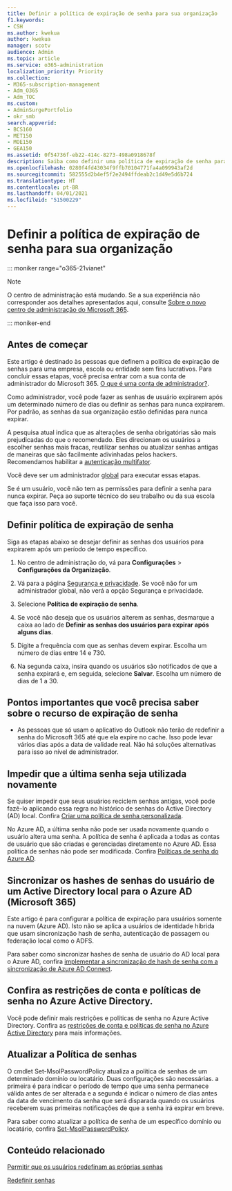 ```yaml
---
title: Definir a política de expiração de senha para sua organização
f1.keywords:
- CSH
ms.author: kwekua
author: kwekua
manager: scotv
audience: Admin
ms.topic: article
ms.service: o365-administration
localization_priority: Priority
ms.collection:
- M365-subscription-management
- Adm_O365
- Adm_TOC
ms.custom:
- AdminSurgePortfolio
- okr_smb
search.appverid:
- BCS160
- MET150
- MOE150
- GEA150
ms.assetid: 0f54736f-eb22-414c-8273-498a0918678f
description: Saiba como definir uma política de expiração de senha para sua organização no centro de administração do Microsoft 365.
ms.openlocfilehash: 0280f4fd43034f9ffb70104771fa4a099943af2d
ms.sourcegitcommit: 582555d2b4ef5f2e2494ffdeab2c1d49e5d6b724
ms.translationtype: HT
ms.contentlocale: pt-BR
ms.lasthandoff: 04/01/2021
ms.locfileid: "51500229"
---
```

# <a name="set-the-password-expiration-policy-for-your-organization"></a>Definir a política de expiração de senha para sua organização

::: moniker range="o365-21vianet"

> [!NOTE]
> O centro de administração está mudando. Se a sua experiência não corresponder aos detalhes apresentados aqui, consulte [Sobre o novo centro de administração do Microsoft 365](../microsoft-365-admin-center-preview.md?view=o365-worldwide).

::: moniker-end

## <a name="before-you-begin"></a>Antes de começar

Este artigo é destinado às pessoas que definem a política de expiração de senhas para uma empresa, escola ou entidade sem fins lucrativos. Para concluir essas etapas, você precisa entrar com a sua conta de administrador do Microsoft 365. [O que é uma conta de administrador?](https://docs.microsoft.com/microsoft-365/business-video/admin-center-overview).

Como administrador, você pode fazer as senhas de usuário expirarem após um determinado número de dias ou definir as senhas para nunca expirarem. Por padrão, as senhas da sua organização estão definidas para nunca expirar.

A pesquisa atual indica que as alterações de senha obrigatórias são mais prejudicadas do que o recomendado. Eles direcionam os usuários a escolher senhas mais fracas, reutilizar senhas ou atualizar senhas antigas de maneiras que são facilmente adivinhadas pelos hackers. Recomendamos habilitar a [autenticação multifator](../security-and-compliance/set-up-multi-factor-authentication.md).

Você deve ser um administrador [global](../add-users/about-admin-roles.md) para executar essas etapas.

Se é um usuário, você não tem as permissões para definir a senha para nunca expirar. Peça ao suporte técnico do seu trabalho ou da sua escola que faça isso para você. 

## <a name="set-password-expiration-policy"></a>Definir política de expiração de senha

Siga as etapas abaixo se desejar definir as senhas dos usuários para expirarem após um período de tempo específico.

1. No centro de administração do, vá para **Configurações** \> **Configurações da Organização**.

2. Vá para a página <a href="https://go.microsoft.com/fwlink/p/?linkid=2072756" target="_blank">Segurança e privacidade</a>.
 Se você não for um administrador global, não verá a opção Segurança e privacidade.
  
3. Selecione **Política de expiração de senha**.
  
4. Se você não deseja que os usuários alterem as senhas, desmarque a caixa ao lado de **Definir as senhas dos usuários para expirar após alguns dias**.
  
5. Digite a frequência com que as senhas devem expirar. Escolha um número de dias entre 14 e 730.
  
6. Na segunda caixa, insira quando os usuários são notificados de que a senha expirará e, em seguida, selecione **Salvar**. Escolha um número de dias de 1 a 30.
  
## <a name="important-things-you-need-to-know-about-the-password-expiration-feature"></a>Pontos importantes que você precisa saber sobre o recurso de expiração de senha
  
- As pessoas que só usam o aplicativo do Outlook não terão de redefinir a senha do Microsoft 365 até que ela expire no cache. Isso pode levar vários dias após a data de validade real. Não há soluções alternativas para isso ao nível de administrador.

## <a name="prevent-last-password-from-being-used-again"></a>Impedir que a última senha seja utilizada novamente

Se quiser impedir que seus usuários reciclem senhas antigas, você pode fazê-lo aplicando essa regra no histórico de senhas do Active Directory (AD) local. Confira [Criar uma política de senha personalizada](/azure/active-directory-domain-services/password-policy#create-a-custom-password-policy).

No Azure AD, a última senha não pode ser usada novamente quando o usuário altera uma senha. A política de senha é aplicada a todas as contas de usuário que são criadas e gerenciadas diretamente no Azure AD. Essa política de senhas não pode ser modificada. Confira [Políticas de senha do Azure AD](/azure/active-directory/authentication/concept-sspr-policy#password-policies-that-only-apply-to-cloud-user-accounts).

## <a name="synchronize-user-passwords-hashes-from-an-on-premises-active-directory-to-azure-ad-microsoft-365"></a>Sincronizar os hashes de senhas do usuário de um Active Directory local para o Azure AD (Microsoft 365)

Este artigo é para configurar a política de expiração para usuários somente na nuvem (Azure AD). Isto não se aplica a usuários de identidade híbrida que usam sincronização hash de senha, autenticação de passagem ou federação local como o ADFS.
  
Para saber como sincronizar hashes de senha de usuário do AD local para o Azure AD, confira [implementar a sincronização de hash de senha com a sincronização de Azure AD Connect](/azure/active-directory/hybrid/how-to-connect-password-hash-synchronization).

## <a name="password-policies-and-account-restrictions-in-azure-active-directory"></a>Confira as restrições de conta e políticas de senha no Azure Active Directory.

Você pode definir mais restrições e políticas de senha no Azure Active Directory. Confira as [restrições de conta e políticas de senha no Azure Active Directory](/azure/active-directory/authentication/concept-sspr-policy) para mais informações.

## <a name="update-password-policy"></a>Atualizar a Política de senhas

O cmdlet Set-MsolPasswordPolicy atualiza a política de senhas de um determinado domínio ou locatário. Duas configurações são necessárias. a primeira é para indicar o período de tempo que uma senha permanece válida antes de ser alterada e a segunda é indicar o número de dias antes da data de vencimento da senha que será disparada quando os usuários receberem suas primeiras notificações de que a senha irá expirar em breve.

Para saber como atualizar a política de senha de um específico domínio ou locatário, confira [Set-MsolPasswordPolicy](/powershell/module/msonline/set-msolpasswordpolicy?view=azureadps-1.0).

## <a name="related-content"></a>Conteúdo relacionado

[Permitir que os usuários redefinam as próprias senhas](../add-users/let-users-reset-passwords.md)

[Redefinir senhas](../add-users/reset-passwords.md)